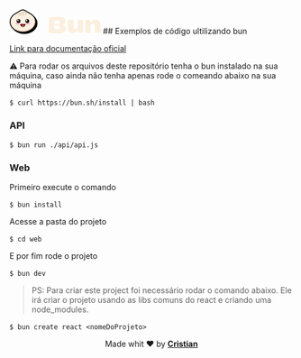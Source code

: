 <img width="50px" style="margin-right:15px" src="https://raw.githubusercontent.com/Cristuker/bun-projects/main/.github/logo.svg">

<img src="https://raw.githubusercontent.com/Cristuker/bun-projects/main/.github/Bun.png">
## Exemplos de código ultilizando bun

[Link para documentação oficial](bun.sh)

⚠️ Para rodar os arquivos deste repositório tenha o bun instalado na sua máquina, caso ainda não tenha apenas rode o comeando abaixo na sua máquina


```
$ curl https://bun.sh/install | bash
```

### API

```
$ bun run ./api/api.js 
```

### Web

Primeiro execute o comando

```
$ bun install
```

Acesse a pasta do projeto

```
$ cd web
```

E por fim rode o projeto

```
$ bun dev
```



> PS: Para criar este project foi necessário rodar o comando abaixo. 
Ele irá criar o projeto usando as libs comuns do react e criando uma node_modules.

```
$ bun create react <nomeDoProjeto>
```


<p align="center">Made whit ❤️ by <strong><a href="http://linkedin.com/in/cristian-silva-dev" target="blank" >Cristian</></p></strong>
